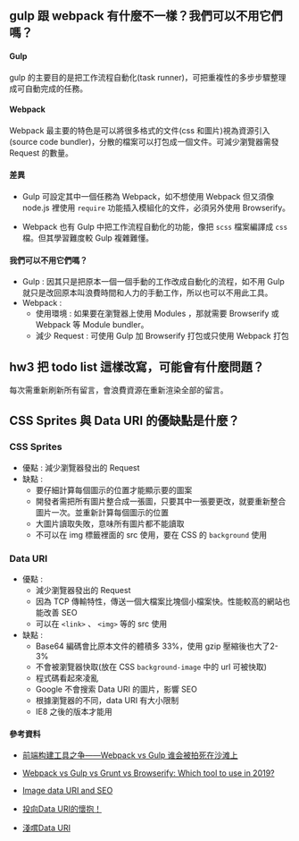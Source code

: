 ## gulp 跟 webpack 有什麼不一樣？我們可以不用它們嗎？

#### Gulp

gulp 的主要目的是把工作流程自動化(task runner)，可把重複性的多步步驟整理成可自動完成的任務。
#### Webpack
Webpack 最主要的特色是可以將很多格式的文件(css 和圖片)視為資源引入(source code bundler)，分散的檔案可以打包成一個文件。可減少瀏覽器需發 Request 的數量。


#### 差異
- Gulp 可設定其中一個任務為 Webpack，如不想使用 Webpack 但又須像 node.js 裡使用 `require` 功能插入模組化的文件，必須另外使用 Browserify。

- Webpack 也有 Gulp 中把工作流程自動化的功能，像把 `scss` 檔案編譯成 `css` 檔。但其學習難度較 Gulp 複雜難懂。

#### 我們可以不用它們嗎？
- Gulp : 因其只是把原本一個一個手動的工作改成自動化的流程，如不用 Gulp 就只是改回原本叫浪費時間和人力的手動工作，所以也可以不用此工具。
- Webpack : 
  - 使用環境 : 如果要在瀏覽器上使用 Modules ，那就需要 Browserify 或 Webpack 等 Module bundler。
  - 減少 Request : 可使用 Gulp 加 Browserify 打包或只使用 Webpack 打包
## hw3 把 todo list 這樣改寫，可能會有什麼問題？
每次需重新刷新所有留言，會浪費資源在重新渲染全部的留言。


## CSS Sprites 與 Data URI 的優缺點是什麼？
### CSS Sprites 
- 優點 : 減少瀏覽器發出的 Request
- 缺點 :
  - 要仔細計算每個圖示的位置才能顯示要的圖案
  - 開發者需把所有圖片整合成一張圖，只要其中一張要更改，就要重新整合圖片一次。並重新計算每個圖示的位置
  - 大圖片讀取失敗，意味所有圖片都不能讀取
  - 不可以在 img 標籤裡面的 src 使用，要在 CSS 的 `background` 使用
### Data URI
- 優點 : 
  - 減少瀏覽器發出的 Request
  - 因為 TCP 傳輸特性，傳送一個大檔案比塊個小檔案快。性能較高的網站也能改善 SEO
  - 可以在 `<link>` 、 `<img>` 等的 src 使用
- 缺點 : 
  - Base64 編碼會比原本文件的體積多 33%，使用 gzip 壓縮後也大了2-3%
  - 不會被瀏覽器快取(放在 CSS `background-image` 中的 url 可被快取)
  - 程式碼看起來凌亂
  - Google 不會搜索 Data URI 的圖片，影響 SEO
  - 根據瀏覽器的不同，data URI 有大小限制
  - IE8 之後的版本才能用


#### 參考資料

- [前端构建工具之争——Webpack vs Gulp 谁会被拍死在沙滩上](https://juejin.im/entry/5a4470f85188252b145b5742)
- [Webpack vs Gulp vs Grunt vs Browserify: Which tool to use in 2019?](https://www.cleveroad.com/blog/gulp-browserify-webpack-grunt)

- [Image data URI and SEO](https://webmasters.stackexchange.com/questions/56701/image-data-uri-and-seo)
- [投向Data URI的懷抱！](https://neversaycoding.tumblr.com/post/96379343807/%E6%8A%95%E5%90%91data-uri%E7%9A%84%E6%87%B7%E6%8A%B1)
- [淺嚐Data URI](https://blog.darkthread.net/blog/data-uri)